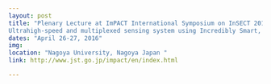 ```yaml
---
layout: post
title: "Plenary Lecture at ImPACT International Symposium on InSECT 2016:
Ultrahigh-speed and multiplexed sensing system using Incredibly Smart, Efficient and Compact devices by insect Technology (InSECT) "
dates: "April 26-27, 2016"
img: 
location: "Nagoya University, Nagoya Japan "
link: http://www.jst.go.jp/impact/en/index.html

---
```

